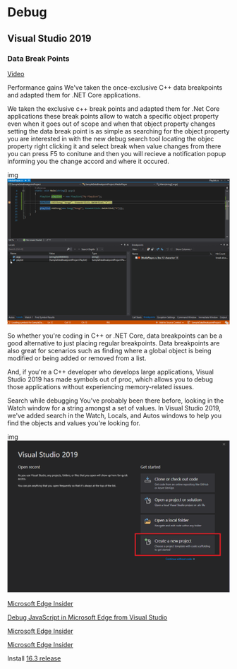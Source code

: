 # Debug

## Visual Studio 2019

### Data Break Points

[Video](https://www.youtube.com/watch?v=hr72Fs8n_9c)


Performance gains
We've taken the once-exclusive C++ data breakpoints and adapted them for .NET Core applications.

We taken the exclusive c++ break points and adapted them for .Net Core applications these break points allow to watch a specific object property even when it goes out of scope and when that object property changes setting the data break point is as simple as searching for the object property you are interested in with the new debug search tool locating the objec property right clicking it and select break when value changes from there you can press F5 to conitune and then you will recieve a notification popup informing you the change accord and where it occured.

img
![alt text](https://github.com/Onemanwolf/visual-studio-2019/blob/master/docs/images/debug-data-breakpoints.gif?raw=true "Request Pipeline")

So whether you're coding in C++ or .NET Core, data breakpoints can be a good alternative to just placing regular breakpoints. Data breakpoints are also great for scenarios such as finding where a global object is being modified or being added or removed from a list.

And, if you're a C++ developer who develops large applications, Visual Studio 2019 has made symbols out of proc, which allows you to debug those applications without experiencing memory-related issues.

Search while debugging
You've probably been there before, looking in the Watch window for a string amongst a set of values. In Visual Studio 2019, we've added search in the Watch, Locals, and Autos windows to help you find the objects and values you're looking for.

img![alt text](https://github.com/Onemanwolf/visual-studio-2019/blob/master/docs/images/create-new-project-dark-theme.png?raw=true "Request Pipeline")


[Microsoft Edge Insider](https://www.microsoftedgeinsider.com/en-us/)

[Debug JavaScript in Microsoft Edge from Visual Studio](https://devblogs.microsoft.com/visualstudio/debug-javascript-in-microsoft-edge-from-visual-studio/)

[Microsoft Edge Insider](https://www.microsoftedgeinsider.com/en-us/)

[Microsoft Edge Insider](https://www.microsoftedgeinsider.com/en-us/)




Install [16.3 release](https://devblogs.microsoft.com/visualstudio/debug-javascript-in-microsoft-edge-from-visual-studio/)